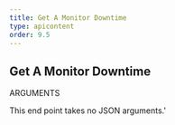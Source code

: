 ```yaml
---
title: Get A Monitor Downtime
type: apicontent
order: 9.5
---
```


## Get A Monitor Downtime
ARGUMENTS

This end point takes no JSON arguments.'